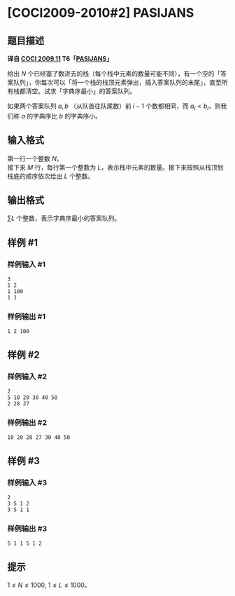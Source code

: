 # [COCI2009-2010#2] PASIJANS

## 题目描述

 **译自 [COCI 2009.11](http://hsin.hr/coci/archive/2009_2010/) T6「[PASIJANS](http://hsin.hr/coci/archive/2009_2010/contest2_tasks.pdf)」**

给出 $N$ 个已经塞了数进去的栈（每个栈中元素的数量可能不同），有一个空的「答案队列」，你每次可以「将一个栈的栈顶元素弹出，插入答案队列的末尾」，直至所有栈都清空。试求「字典序最小」的答案队列。

如果两个答案队列 $a, b$ （从队首往队尾数）前 $i-1$ 个数都相同，而 $a_i<b_i$，则我们称 $a$ 的字典序比 $b$ 的字典序小。

## 输入格式

第一行一个整数 $N$。  
接下来 $M$ 行，每行第一个整数为 $L$，表示栈中元素的数量。接下来按照从栈顶到栈底的顺序依次给出 $L$ 个整数。

## 输出格式

$\sum L$ 个整数，表示字典序最小的答案队列。

## 样例 #1

### 样例输入 #1
```
3
1 2
1 100
1 1
```

### 样例输出 #1

```
1 2 100
```

## 样例 #2

### 样例输入 #2
```
2
5 10 20 30 40 50
2 28 27
```

### 样例输出 #2

```
10 20 28 27 30 40 50
```

## 样例 #3

### 样例输入 #3
```
2
3 5 1 2
3 5 1 1
```

### 样例输出 #3

```
5 1 1 5 1 2
```

## 提示

$1\le N\le 1000,$ $1\le L\le 1000$。
